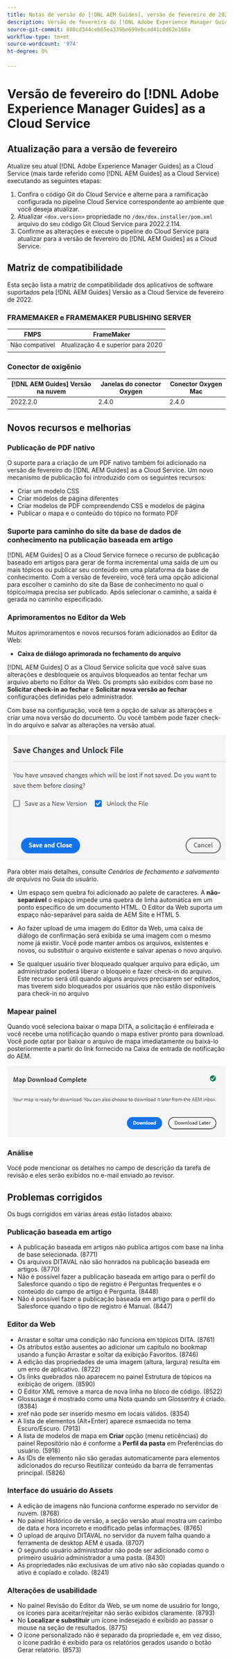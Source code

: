```yaml
---
title: Notas de versão do [!DNL AEM Guides], versão de fevereiro de 2022
description: Versão de fevereiro do [!DNL Adobe Experience Manager Guides] as a Cloud Service
source-git-commit: 880cd344ceb65ea339be699ebcad41c0d62e168a
workflow-type: tm+mt
source-wordcount: '974'
ht-degree: 0%

---
```


# Versão de fevereiro do [!DNL Adobe Experience Manager Guides] as a Cloud Service

## Atualização para a versão de fevereiro

Atualize seu atual [!DNL Adobe Experience Manager Guides] as a Cloud Service (mais tarde referido como [!DNL AEM Guides] as a Cloud Service) executando as seguintes etapas:
1. Confira o código Git do Cloud Service e alterne para a ramificação configurada no pipeline Cloud Service correspondente ao ambiente que você deseja atualizar.
1. Atualizar `<dox.version>` propriedade no `/dox/dox.installer/pom.xml` arquivo do seu código Git Cloud Service para 2022.2.114.
1. Confirme as alterações e execute o pipeline do Cloud Service para atualizar para a versão de fevereiro do [!DNL AEM Guides] as a Cloud Service.

## Matriz de compatibilidade

Esta seção lista a matriz de compatibilidade dos aplicativos de software suportados pela [!DNL AEM Guides] Versão as a Cloud Service de fevereiro de 2022.

### FRAMEMAKER e FRAMEMAKER PUBLISHING SERVER

| FMPS | FrameMaker |
| --- | --- |
| Não compatível | Atualização 4 e superior para 2020 |
| | |


### Conector de oxigênio

| [!DNL AEM Guides] Versão na nuvem | Janelas do conector Oxygen | Conector Oxygen Mac |
| --- | --- | --- |
| 2022.2.0 | 2.4.0 | 2.4.0 |
|  |  |  |


## Novos recursos e melhorias

### Publicação de PDF nativo

O suporte para a criação de um PDF nativo também foi adicionado na versão de fevereiro do [!DNL AEM Guides] as a Cloud Service. Um novo mecanismo de publicação foi introduzido com os seguintes recursos:
* Criar um modelo CSS
* Criar modelos de página diferentes
* Criar modelos de PDF compreendendo CSS e modelos de página
* Publicar o mapa e o conteúdo do tópico no formato PDF

### Suporte para caminho do site da base de dados de conhecimento na publicação baseada em artigo

[!DNL AEM Guides] O as a Cloud Service fornece o recurso de publicação baseado em artigos para gerar de forma incremental uma saída de um ou mais tópicos ou publicar seu conteúdo em uma plataforma da base de conhecimento. Com a versão de fevereiro, você terá uma opção adicional para escolher o caminho do site da Base de conhecimento no qual o tópico/mapa precisa ser publicado. Após selecionar o caminho, a saída é gerada no caminho especificado.

### Aprimoramentos no Editor da Web

Muitos aprimoramentos e novos recursos foram adicionados ao Editor da Web:

* **Caixa de diálogo aprimorada no fechamento do arquivo**

[!DNL AEM Guides] O as a Cloud Service solicita que você salve suas alterações e desbloqueie os arquivos bloqueados ao tentar fechar um arquivo aberto no Editor da Web. Os prompts são exibidos com base no **Solicitar check-in ao fechar** e **Solicitar nova versão ao fechar** configurações definidas pelo administrador.

Com base na configuração, você tem a opção de salvar as alterações e criar uma nova versão do documento. Ou você também pode fazer check-in do arquivo e salvar as alterações na versão atual.

![Arquivo fechar](assets/file-close-save-changes-unlock.png)

Para obter mais detalhes, consulte *Cenários de fechamento e salvamento de arquivos* no Guia do usuário.

* Um espaço sem quebra foi adicionado ao palete de caracteres.  A **não-separável** o espaço impede uma quebra de linha automática em um ponto específico de um documento HTML. O Editor da Web suporta um espaço não-separável para saída de AEM Site e HTML 5.

* Ao fazer upload de uma imagem do Editor da Web, uma caixa de diálogo de confirmação será exibida se uma imagem com o mesmo nome já existir. Você pode manter ambos os arquivos, existentes e novos, ou substituir o arquivo existente e salvar apenas o novo arquivo.

* Se qualquer usuário tiver bloqueado qualquer arquivo para edição, um administrador poderá liberar o bloqueio e fazer check-in do arquivo. Este recurso será útil quando alguns arquivos precisarem ser editados, mas tiverem sido bloqueados por usuários que não estão disponíveis para check-in no arquivo

### Mapear painel

Quando você seleciona baixar o mapa DITA, a solicitação é enfileirada e você recebe uma notificação quando o mapa estiver pronto para download. Você pode optar por baixar o arquivo de mapa imediatamente ou baixá-lo posteriormente a partir do link fornecido na Caixa de entrada de notificação do AEM.

![Download de mapa](assets/download-map-prompt.png)

### Análise

Você pode mencionar os detalhes no campo de descrição da tarefa de revisão e eles serão exibidos no e-mail enviado ao revisor.

## Problemas corrigidos

Os bugs corrigidos em várias áreas estão listados abaixo:

### Publicação baseada em artigo

* A publicação baseada em artigos não publica artigos com base na linha de base selecionada. (8771)
* Os arquivos DITAVAL não são honrados na publicação baseada em artigos. (8770)
* Não é possível fazer a publicação baseada em artigo para o perfil do Salesforce quando o tipo de registro é Perguntas frequentes e o conteúdo do campo de artigo é Pergunta. (8448)
* Não é possível fazer a publicação baseada em artigo para o perfil do Salesforce quando o tipo de registro é Manual. (8447)

### Editor da Web

* Arrastar e soltar uma condição não funciona em tópicos DITA. (8761)
* Os atributos estão ausentes ao adicionar um capítulo no bookmap usando a função Arrastar e soltar da exibição Favoritos. (8746)
* A edição das propriedades de uma imagem (altura, largura) resulta em um erro de aplicativo. (8722)
* Os links quebrados não aparecem no painel Estrutura de tópicos na exibição de origem. (8590)
* O Editor XML remove a marca de nova linha no bloco de código. (8522)
* Glossusage é mostrado como uma Nota quando um Glossentry é criado. (8384)
* xref não pode ser inserido mesmo em locais válidos. (8354)
* A lista de elementos (Alt+Enter) aparece esmaecida no tema Escuro/Escuro. (7913)
* A lista de modelos de mapa em **Criar** opção (menu reticências) do painel Repositório não é conforme a **Perfil da pasta** em Preferências do usuário. (5918)
* As IDs de elemento não são geradas automaticamente para elementos adicionados do recurso Reutilizar conteúdo da barra de ferramentas principal. (5826)

### Interface do usuário do Assets

* A edição de imagens não funciona conforme esperado no servidor de nuvem. (8768)
* No painel Histórico de versão, a seção versão atual mostra um carimbo de data e hora incorreto e modificado pelas informações. (8765)
* O upload de arquivo DITAVAL no servidor da nuvem falha quando a ferramenta de desktop AEM é usada. (8707)
* O segundo usuário administrador não pode ser adicionado como o primeiro usuário administrador a uma pasta. (8430)
* As propriedades não exclusivas de um ativo não são copiadas quando o ativo é copiado e colado. (8241)

### Alterações de usabilidade

* No painel Revisão do Editor da Web, se um nome de usuário for longo, os ícones para aceitar/rejeitar não serão exibidos claramente. (8793)
* No **Localizar e substituir** um ícone indesejado é exibido ao passar o mouse na seção de resultados. (8775)
* O ícone personalizado não é separado da propriedade e, em vez disso, o ícone padrão é exibido para os relatórios gerados usando o botão Gerar relatório. (8573)
